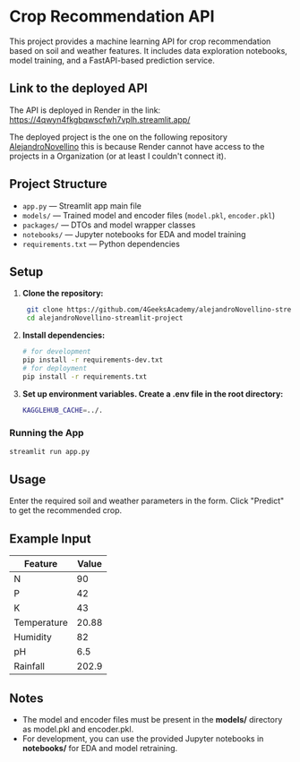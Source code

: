 # Crop Recommendation API

This project provides a machine learning API for crop recommendation based on soil and weather features. It includes data exploration notebooks, model training, and a FastAPI-based prediction service.

## Link to the deployed API

The API is deployed in Render in the link: https://4qwyn4fkgbqwscfwh7vplh.streamlit.app/

The deployed project is the one on the following repository [AlejandroNovellino](https://github.com/AlejandroNovellino/alejandroNovellino-streamlit-project) this is because Render cannot have access to the projects in a Organization (or at least I couldn't connect it).

## Project Structure

- `app.py` — Streamlit app main file
- `models/` — Trained model and encoder files (`model.pkl`, `encoder.pkl`)
- `packages/` — DTOs and model wrapper classes
- `notebooks/` — Jupyter notebooks for EDA and model training
- `requirements.txt` — Python dependencies

## Setup

1. **Clone the repository:**
   ```bash
    git clone https://github.com/4GeeksAcademy/alejandroNovellino-streamlit-project.git
    cd alejandroNovellino-streamlit-project
    ```
   
2. **Install dependencies:**
    ```bash
    # for development
    pip install -r requirements-dev.txt
    # for deployment
    pip install -r requirements.txt
    ```

3. **Set up environment variables. Create a .env file in the root directory:**
    ```bash
    KAGGLEHUB_CACHE=../.
   ```

### Running the App

   ```bash
   streamlit run app.py
   ```

## Usage
Enter the required soil and weather parameters in the form. Click "Predict" to get the recommended crop.

## Example Input

| Feature     | Value |
|-------------|-------|
| N           | 90    |
| P           | 42    |
| K           | 43    |
| Temperature | 20.88 |
| Humidity    | 82    |
| pH          | 6.5   |
| Rainfall    | 202.9 |

## Notes
- The model and encoder files must be present in the **models/** directory as model.pkl and encoder.pkl.
- For development, you can use the provided Jupyter notebooks in **notebooks/** for EDA and model retraining.
